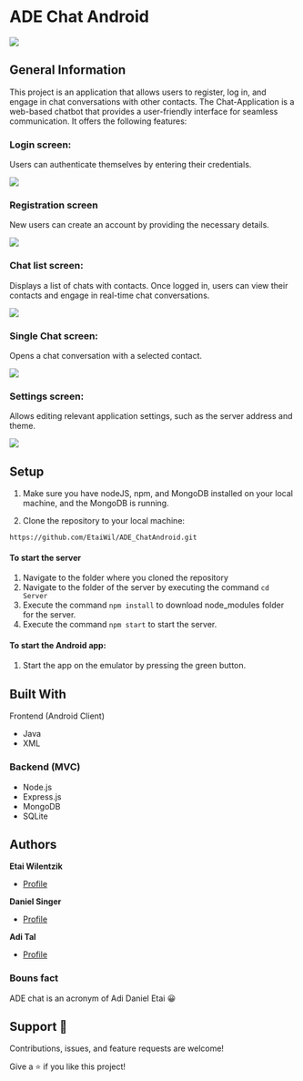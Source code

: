 # ADE Chat Android

![](photos/logochat.jpg)


## General Information
This project is an application that allows users to register, log in, and engage in chat conversations with other contacts.
The Chat-Application is a web-based chatbot that provides a user-friendly interface for seamless communication. It offers the following features:

### Login screen:
Users can authenticate themselves by entering their credentials.

![](photos/signIn.png)


### Registration screen


New users can create an account by providing the necessary details.


![](photos/Register.png)

### Chat list screen:

Displays a list of chats with contacts. Once logged in, users can view their contacts and engage in real-time chat conversations.

![](photos/FriendsChat.png)

### Single Chat screen: 

Opens a chat conversation with a selected contact.

![](photos/ChatExample.png)

### Settings screen:
Allows editing relevant application settings, such as the server address and theme.

![](photos/SettingsScreen.png)
## Setup

1. Make sure you have nodeJS, npm, and MongoDB installed on your local machine, and the MongoDB is running.

2. Clone the repository to your local machine:
```
https://github.com/EtaiWil/ADE_ChatAndroid.git
 ```
  

#### To start the server
1. Navigate to the folder where you cloned the repository 
2. Navigate to the folder of the server by executing the command ``` cd Server ```
3. Execute the command ``` npm install ``` to download node_modules folder for the server.
4. Execute the command ``` npm start ``` to start the server.

#### To start the Android app:
1. Start the app on the emulator by pressing the green button.



## Built With

Frontend (Android Client)

- Java
- XML




### Backend (MVC)
- Node.js
- Express.js
- MongoDB
- SQLite


## Authors

**Etai Wilentzik**
* [Profile](https://github.com/EtaiWilentzik )
  <br>

**Daniel Singer**
- [Profile](https://github.com/DanielSInger1 )

**Adi Tal**
- [Profile](https://github.com/adital2512 )

### Bouns fact ### 
ADE chat is an acronym of Adi Daniel Etai 😀


## Support 🤝

Contributions, issues, and feature requests are welcome!

Give a ⭐️ if you like this project!

